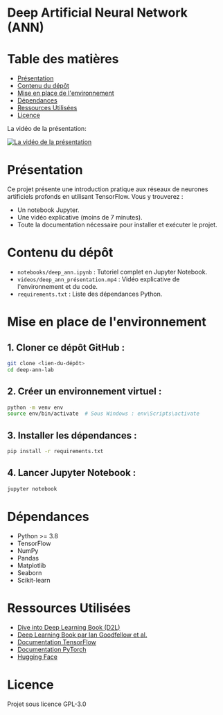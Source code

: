 # Deep Artificial Neural Network (ANN)

# Table des matières
- [Présentation](#présentation)
- [Contenu du dépôt](#contenu-du-dépôt)
- [Mise en place de l'environnement](#mise-en-place-de-lenvironnement)
- [Dépendances](#dépendances)
- [Ressources Utilisées](#ressources-utilisées)
- [Licence](#licence)

La vidéo de la présentation:

[![La vidéo de la présentation](https://img.youtube.com/vi/b3yVb2VtcUU/0.jpg)](https://www.youtube.com/watch?v=b3yVb2VtcUU)

# Présentation
Ce projet présente une introduction pratique aux réseaux de neurones artificiels profonds en utilisant TensorFlow. Vous y trouverez :
- Un notebook Jupyter.
- Une vidéo explicative (moins de 7 minutes).
- Toute la documentation nécessaire pour installer et exécuter le projet.

# Contenu du dépôt
- `notebooks/deep_ann.ipynb` : Tutoriel complet en Jupyter Notebook.
- `videos/deep_ann_présentation.mp4` : Vidéo explicative de l'environnement et du code.
- `requirements.txt` : Liste des dépendances Python.

# Mise en place de l'environnement

## 1. Cloner ce dépôt GitHub :
```bash
git clone <lien-du-dépôt>
cd deep-ann-lab
```

## 2. Créer un environnement virtuel :
```bash
python -m venv env
source env/bin/activate  # Sous Windows : env\Scripts\activate
```

## 3. Installer les dépendances :
```bash
pip install -r requirements.txt
```

## 4. Lancer Jupyter Notebook :
```bash
jupyter notebook
```

# Dépendances
- Python >= 3.8
- TensorFlow
- NumPy
- Pandas
- Matplotlib
- Seaborn
- Scikit-learn

# Ressources Utilisées
- [Dive into Deep Learning Book (D2L)](https://d2l.ai/)
- [Deep Learning Book par Ian Goodfellow et al.](https://www.deeplearningbook.org/)
- [Documentation TensorFlow](https://www.tensorflow.org/)
- [Documentation PyTorch](https://pytorch.org/)
- [Hugging Face](https://huggingface.co/)

# Licence
Projet sous licence GPL-3.0

